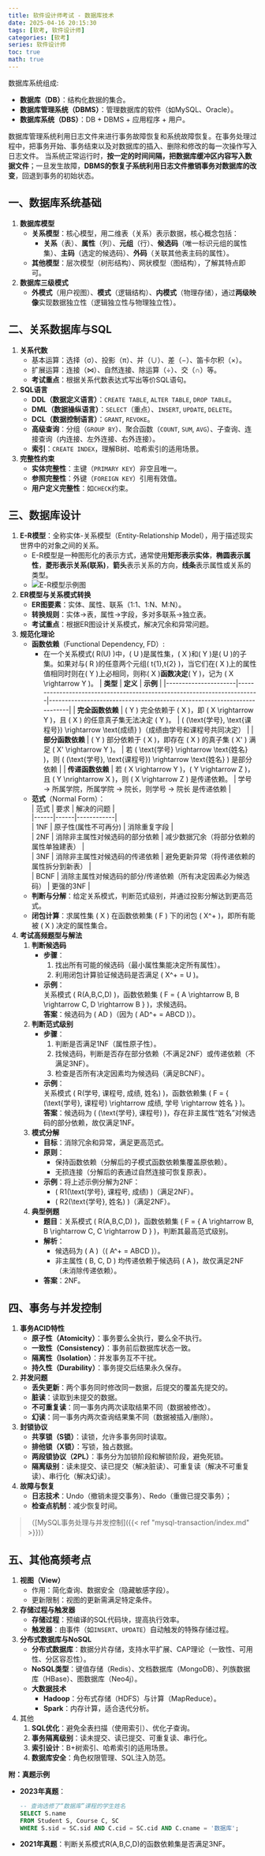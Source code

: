 ```yaml
---
title: 软件设计师考试 - 数据库技术
date: 2025-04-16 20:15:30
tags: [软考, 软件设计师]
categories: [软考]
series: 软件设计师
toc: true
math: true
---
```


数据库系统组成:
- **数据库（DB）**：结构化数据的集合。
- **数据库管理系统（DBMS）**：管理数据库的软件（如MySQL、Oracle）。
- **数据库系统（DBS）**：DB + DBMS + 应用程序 + 用户。

数据库管理系统利用日志文件来进行事务故障恢复和系统故障恢复。在事务处理过程中，把事务开始、事务结束以及对数据库的插入、删除和修改的每一次操作写入日志文件。
当系统正常运行时，**按一定的时间间隔，把数据库缓冲区内容写入数据文件**；一旦发生故障，**DBMS的恢复子系统利用日志文件撤销事务对数据库的改变**，回退到事务的初始状态。


## **一、数据库系统基础**
1. **数据库模型**
   - **关系模型**：核心模型，用二维表（关系）表示数据，核心概念包括：
      - **关系**（表）、**属性**（列）、**元组**（行）、**候选码**（唯一标识元组的属性集）、**主码**（选定的候选码）、**外码**（关联其他表主码的属性）。
   - **其他模型**：层次模型（树形结构）、网状模型（图结构），了解其特点即可。
2. **数据库三级模式**
   - **外模式**（用户视图）、**模式**（逻辑结构）、**内模式**（物理存储），通过**两级映像**实现数据独立性（逻辑独立性与物理独立性）。


## **二、关系数据库与SQL**
1. **关系代数**
   - 基本运算：选择（σ）、投影（π）、并（∪）、差（−）、笛卡尔积（×）。
   - 扩展运算：连接（⋈）、自然连接、除运算（÷）、交（∩）等。
   - **考试重点**：根据关系代数表达式写出等价SQL语句。
2. **SQL语言**
   - **DDL（数据定义语言）**：`CREATE TABLE`, `ALTER TABLE`, `DROP TABLE`。
   - **DML（数据操纵语言）**：`SELECT`（重点）、`INSERT`, `UPDATE`, `DELETE`。
   - **DCL（数据控制语言）**：`GRANT`, `REVOKE`。
   - **高级查询**：分组（`GROUP BY`）、聚合函数（`COUNT`, `SUM`, `AVG`）、子查询、连接查询（内连接、左外连接、右外连接）。
   - **索引**：`CREATE INDEX`，理解B树、哈希索引的适用场景。
3. **完整性约束**
   - **实体完整性**：主键（`PRIMARY KEY`）非空且唯一。
   - **参照完整性**：外键（`FOREIGN KEY`）引用有效值。
   - **用户定义完整性**：如`CHECK`约束。


## **三、数据库设计**
1. **E-R模型**：全称实体-关系模型（Entity-Relationship Model），用于描述现实世界中的对象之间的关系。
   - E-R模型是一种图形化的表示方式，通常使用**矩形表示实体**，**椭圆表示属性**，**菱形表示关系(联系)**，**箭头**表示关系的方向，**线条**表示属性或关系的类型。
   - ![E-R模型示例图](20250430er.jpg)
2. **ER模型与关系模式转换**
   - **ER图要素**：实体、属性、联系（1:1、1:N、M:N）。
   - **转换规则**：实体→表，属性→字段，多对多联系→独立表。
   - **考试重点**：根据ER图设计关系模式，解决冗余和异常问题。
3. **规范化理论**
   - **函数依赖**（Functional Dependency, FD）:
      - 在一个关系模式\( R(U) \)中，\( U \)是属性集，\( X \)和\( Y \)是\( U \)的子集。如果对与\( R \)的任意两个元组\( t{1},t{2} \)，当它们在\( X \)上的属性值相同时则在\( Y \)上必相同，则称\( X \)**函数决定**\( Y \)，记为 \( X \rightarrow Y \)。
        | **类型**             | **定义**                                                                 | **示例**                                                                 |
        |----------------------|-------------------------------------------------------------------------|-------------------------------------------------------------------------|
        | **完全函数依赖**     | \( Y \) 完全依赖于 \( X \)，即 \( X \rightarrow Y \)，且 \( X \) 的任意真子集无法决定 \( Y \)。 | \( (\text{学号}, \text{课程号}) \rightarrow \text{成绩} \)（成绩由学号和课程号共同决定） |
        | **部分函数依赖**     | \( Y \) 部分依赖于 \( X \)，即存在 \( X \) 的真子集 \( X' \) 满足 \( X' \rightarrow Y \)。      | 若 \( \text{学号} \rightarrow \text{姓名} \)，则 \( (\text{学号}, \text{课程号}) \rightarrow \text{姓名} \) 是部分依赖 |
        | **传递函数依赖**     | 若 \( X \rightarrow Y \)，\( Y \rightarrow Z \)，且 \( Y \nrightarrow X \)，则 \( X \rightarrow Z \) 是传递依赖。 | 学号 → 所属学院，所属学院 → 院长，则学号 → 院长 是传递依赖 |
   - **范式**（Normal Form）：  
     | 范式 | 要求 | 解决的问题 |  
     |------|------|------------|  
     | 1NF  | 原子性(属性不可再分) | 消除重复字段 |  
     | 2NF  | 消除非主属性对候选码的部分依赖 | 减少数据冗余（将部分依赖的属性单独建表） |  
     | 3NF  | 消除非主属性对候选码的传递依赖 | 避免更新异常（将传递依赖的属性拆分到新表） |  
     | BCNF | 消除主属性对候选码的部分/传递依赖（所有决定因素必为候选码） | 更强的3NF |
   - **判断与分解**：给定关系模式，判断范式级别，并通过投影分解达到更高范式。
   - **闭包计算**：求属性集 \( X \) 在函数依赖集 \( F \) 下的闭包 \( X^+ \)，即所有能被 \( X \) 决定的属性集合。
4. **考试高频题型与解法**
   1. **判断候选码**
      - **步骤**：
         1. 找出所有可能的候选码（最小属性集能决定所有属性）。
         2. 利用闭包计算验证候选码是否满足 \( X^+ = U \)。
      - **示例**：  
        关系模式 \( R(A,B,C,D) \)，函数依赖集 \( F = \{ A \rightarrow B, B \rightarrow C, D \rightarrow B \} \)，求候选码。  
        **答案**：候选码为 \( AD \)（因为 \( AD^+ = ABCD \)）。
   2. **判断范式级别**
      - **步骤**：
         1. 判断是否满足1NF（属性原子性）。
         2. 找候选码，判断是否存在部分依赖（不满足2NF）或传递依赖（不满足3NF）。
         3. 检查是否所有决定因素均为候选码（满足BCNF）。
      - **示例**：  
        关系模式 \( R(学号, 课程号, 成绩, 姓名) \)，函数依赖集 \( F = \{ (\text{学号}, 课程号) \rightarrow 成绩, 学号 \rightarrow 姓名 \} \)。  
        **答案**：候选码为 \( (\text{学号}, 课程号) \)，存在非主属性“姓名”对候选码的部分依赖，故仅满足1NF。
   3. **模式分解**
      - **目标**：消除冗余和异常，满足更高范式。
      - **原则**：
         - 保持函数依赖（分解后的子模式函数依赖集覆盖原依赖）。
         - 无损连接（分解后的表通过自然连接可恢复原表）。
      - **示例**：将上述示例分解为2NF：
         - \( R1(\text{学号}, 课程号, 成绩) \)（满足2NF）。
         - \( R2(\text{学号}, 姓名) \)（满足2NF）。
   4. **典型例题**
      - **题目**：关系模式 \( R(A,B,C,D) \)，函数依赖集 \( F = \{ A \rightarrow B, B \rightarrow C, C \rightarrow D \} \)，判断其最高范式级别。  
      - **解析**：
         - 候选码为 \( A \)（\( A^+ = ABCD \)）。
         - 非主属性 \( B, C, D \) 均传递依赖于候选码 \( A \)，故仅满足2NF（未消除传递依赖）。
      - **答案**：2NF。



## **四、事务与并发控制**
1. **事务ACID特性**
   - **原子性（Atomicity）**：事务要么全执行，要么全不执行。
   - **一致性（Consistency）**：事务前后数据库状态一致。
   - **隔离性（Isolation）**：并发事务互不干扰。
   - **持久性（Durability）**：事务提交后结果永久保存。
2. **并发问题**
   - **丢失更新**：两个事务同时修改同一数据，后提交的覆盖先提交的。
   - **脏读**：读取到未提交的数据。
   - **不可重复读**：同一事务内两次读取结果不同（数据被修改）。
   - **幻读**：同一事务内两次查询结果集不同（数据被插入/删除）。
3. **封锁协议**
   - **共享锁（S锁）**：读锁，允许多事务同时读取。
   - **排他锁（X锁）**：写锁，独占数据。
   - **两段锁协议（2PL）**：事务分为加锁阶段和解锁阶段，避免死锁。
   - **隔离级别**：读未提交、读已提交（解决脏读）、可重复读（解决不可重复读）、串行化（解决幻读）。
4. **故障与恢复**
   - **日志技术**：Undo（撤销未提交事务）、Redo（重做已提交事务）；
   - **检查点机制**：减少恢复时间。

> （[MySQL事务处理与并发控制]({{< ref "mysql-transaction/index.md" >}})）


## **五、其他高频考点**
1. **视图（View）**
   - 作用：简化查询、数据安全（隐藏敏感字段）。
   - 更新限制：视图的更新需满足特定条件。
2. **存储过程与触发器**
   - **存储过程**：预编译的SQL代码块，提高执行效率。
   - **触发器**：由事件（如`INSERT`、`UPDATE`）自动触发的特殊存储过程。
3. **分布式数据库与NoSQL**
   - **分布式数据库**：数据分片存储，支持水平扩展、CAP理论（一致性、可用性、分区容忍性）。
   - **NoSQL类型**：键值存储（Redis）、文档数据库（MongoDB）、列族数据库（HBase）、图数据库（Neo4j）。
   - **大数据技术**
     - **Hadoop**：分布式存储（HDFS）与计算（MapReduce）。
     - **Spark**：内存计算，适合迭代分析。
4. 其他
   1. **SQL优化**：避免全表扫描（使用索引）、优化子查询。
   2. **事务隔离级别**：读未提交、读已提交、可重复读、串行化。
   3. **索引设计**：B+树索引、哈希索引的适用场景。
   4. **数据库安全**：角色权限管理、SQL注入防范。


**附：真题示例**
- **2023年真题**：
  ```sql
  -- 查询选修了“数据库”课程的学生姓名  
  SELECT S.name  
  FROM Student S, Course C, SC  
  WHERE S.sid = SC.sid AND C.cid = SC.cid AND C.cname = '数据库';  
  ```  
- **2021年真题**：判断关系模式R(A,B,C,D)的函数依赖集是否满足3NF。
